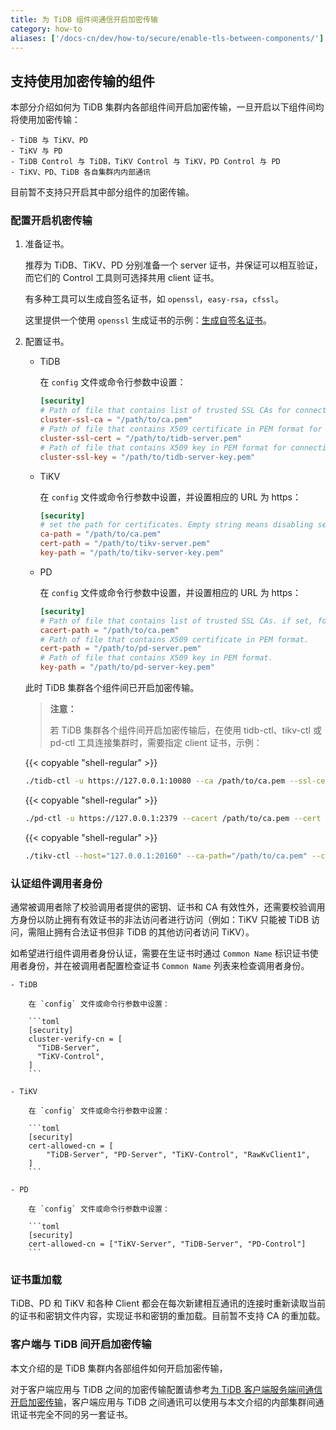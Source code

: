 ```yaml
---
title: 为 TiDB 组件间通信开启加密传输
category: how-to
aliases: ['/docs-cn/dev/how-to/secure/enable-tls-between-components/']
---
```


## 支持使用加密传输的组件

本部分介绍如何为 TiDB 集群内各部组件间开启加密传输，一旦开启以下组件间均将使用加密传输：

    - TiDB 与 TiKV、PD
    - TiKV 与 PD
    - TiDB Control 与 TiDB，TiKV Control 与 TiKV，PD Control 与 PD
    - TiKV、PD、TiDB 各自集群内内部通讯
    
目前暂不支持只开启其中部分组件的加密传输。

### 配置开启机密传输

1. 准备证书。

    推荐为 TiDB、TiKV、PD 分别准备一个 server 证书，并保证可以相互验证，而它们的 Control 工具则可选择共用 client 证书。

    有多种工具可以生成自签名证书，如 `openssl`，`easy-rsa`，`cfssl`。

    这里提供一个使用 `openssl` 生成证书的示例：[生成自签名证书](/generate-self-signed-certificates.md)。

2. 配置证书。

    - TiDB

        在 `config` 文件或命令行参数中设置：

        ```toml
        [security]
        # Path of file that contains list of trusted SSL CAs for connection with cluster components.
        cluster-ssl-ca = "/path/to/ca.pem"
        # Path of file that contains X509 certificate in PEM format for connection with cluster components.
        cluster-ssl-cert = "/path/to/tidb-server.pem"
        # Path of file that contains X509 key in PEM format for connection with cluster components.
        cluster-ssl-key = "/path/to/tidb-server-key.pem"
        ```

    - TiKV

        在 `config` 文件或命令行参数中设置，并设置相应的 URL 为 https：

        ```toml
        [security]
        # set the path for certificates. Empty string means disabling secure connectoins.
        ca-path = "/path/to/ca.pem"
        cert-path = "/path/to/tikv-server.pem"
        key-path = "/path/to/tikv-server-key.pem"
        ```

    - PD

        在 `config` 文件或命令行参数中设置，并设置相应的 URL 为 https：

        ```toml
        [security]
        # Path of file that contains list of trusted SSL CAs. if set, following four settings shouldn't be empty
        cacert-path = "/path/to/ca.pem"
        # Path of file that contains X509 certificate in PEM format.
        cert-path = "/path/to/pd-server.pem"
        # Path of file that contains X509 key in PEM format.
        key-path = "/path/to/pd-server-key.pem"
        ```

    此时 TiDB 集群各个组件间已开启加密传输。

    > **注意：**
    >
    > 若 TiDB 集群各个组件间开启加密传输后，在使用 tidb-ctl、tikv-ctl 或 pd-ctl 工具连接集群时，需要指定 client 证书，示例：

    {{< copyable "shell-regular" >}}

    ```bash
    ./tidb-ctl -u https://127.0.0.1:10080 --ca /path/to/ca.pem --ssl-cert /path/to/client.pem --ssl-key /path/to/client-key.pem
    ```
   
    {{< copyable "shell-regular" >}}

    ```bash
    ./pd-ctl -u https://127.0.0.1:2379 --cacert /path/to/ca.pem --cert /path/to/client.pem --key /path/to/client-key.pem
    ```

    {{< copyable "shell-regular" >}}

    ```bash
    ./tikv-ctl --host="127.0.0.1:20160" --ca-path="/path/to/ca.pem" --cert-path="/path/to/client.pem" --key-path="/path/to/clinet-key.pem"
    ```
   
### 认证组件调用者身份   

通常被调用者除了校验调用者提供的密钥、证书和 CA 有效性外，还需要校验调用方身份以防止拥有有效证书的非法访问者进行访问（例如：TiKV 只能被 TiDB 访问，需阻止拥有合法证书但非 TiDB 的其他访问者访问 TiKV）。

如希望进行组件调用者身份认证，需要在生证书时通过 `Common Name` 标识证书使用者身份，并在被调用者配置检查证书 `Common Name` 列表来检查调用者身份。

    - TiDB

        在 `config` 文件或命令行参数中设置：

        ```toml
        [security]
        cluster-verify-cn = [
          "TiDB-Server",
          "TiKV-Control",          
        ]
        ```

    - TiKV

        在 `config` 文件或命令行参数中设置：

        ```toml
        [security]
        cert-allowed-cn = [
            "TiDB-Server", "PD-Server", "TiKV-Control", "RawKvClient1",
        ]
        ```

    - PD

        在 `config` 文件或命令行参数中设置：

        ```toml
        [security]
        cert-allowed-cn = ["TiKV-Server", "TiDB-Server", "PD-Control"]
        ```

### 证书重加载 

TiDB、PD 和 TiKV 和各种 Client 都会在每次新建相互通讯的连接时重新读取当前的证书和密钥文件内容，实现证书和密钥的重加载。目前暂不支持 CA 的重加载。

### 客户端与 TiDB 间开启加密传输

本文介绍的是 TiDB 集群内各部组件如何开启加密传输，

对于客户端应用与 TiDB 之间的加密传输配置请参考[为 TiDB 客户端服务端间通信开启加密传输](/enable-tls-between-clients.md)，客户端应用与 TiDB 之间通讯可以使用与本文介绍的内部集群间通讯证书完全不同的另一套证书。
